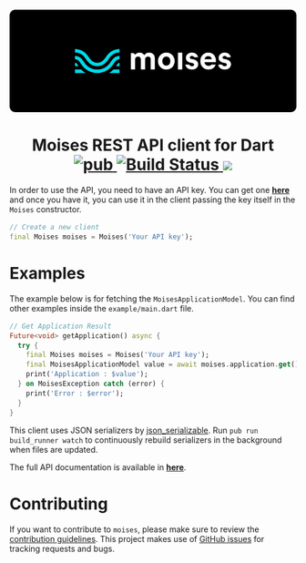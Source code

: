 

<h1 align="center">
  <img src="https://raw.githubusercontent.com/whosramoss/moises/main/resources/images/banner.png"/>
  <br/><br/>
  Moises REST API client for Dart
  <div align="center">
    <a href="https://pub.dev/packages/moises">
      <img src="https://img.shields.io/pub/v/moises.svg" alt="pub">
    </a>
    <a href="https://github.com/whosramoss/moises/actions?query=workflow%3ABuild">
      <img src="https://github.com/whosramoss/moises/workflows/Build/badge.svg" alt="Build Status">
    </a>
    <a href="https://codecov.io/gh/whosramoss/moises" >
      <img src="https://codecov.io/gh/whosramoss/moises/branch/main/graph/badge.svg?token=CE8QMVF7XY"/>
    </a>
    <br>
  </div>
</h1>


In order to use the API, you need to have an API key. You can get one [**here**](https://developer.moises.ai/) and once you have it, you can use it in the client passing the key itself in the `Moises` constructor.

```dart
// Create a new client
final Moises moises = Moises('Your API key');
```
# Examples
The example below is for fetching the `MoisesApplicationModel`. You can find other examples inside the `example/main.dart` file.

```dart
// Get Application Result
Future<void> getApplication() async {
  try {
    final Moises moises = Moises('Your API key');
    final MoisesApplicationModel value = await moises.application.get();
    print('Application : $value');
  } on MoisesException catch (error) {
    print('Error : $error');
  }
}
```

This client uses JSON serializers by [json_serializable](https://pub.dev/packages/json_serializable). Run `pub run build_runner watch` to continuously rebuild serializers in the background when files are updated.

The full API documentation is available in [**here**](https://developer.moises.ai/docs). 

# Contributing

If you want to contribute to `moises`, please make sure to review the [contribution guidelines](https://github.com/whosramoss/moises/blob/master/CONTRIBUTING.md). This project makes use of [GitHub issues](https://github.com/whosramoss/moises/issues) for
tracking requests and bugs.

